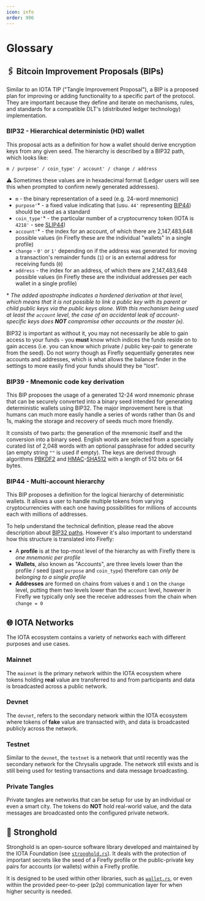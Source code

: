 ```yaml
---
icon: info
order: 996
---
```


# Glossary

## 🖇️ Bitcoin Improvement Proposals (BIPs)

Similar to an IOTA TIP ("Tangle Improvement Proposal"), a BIP is a proposed plan for improving or adding functionality to a specific part of the protocol. They are important because they define and iterate on mechanisms, rules, and standards for a compatible DLT's (distributed ledger technology) implementation.

### BIP32 - Hierarchical deterministic (HD) wallet

This proposal acts as a definition for how a wallet should derive encryption keys from any given seed. The hierarchy is described by a BIP32 path, which looks like:

```
m / purpose' / coin_type' / account' / change / address
```

:warning: Sometimes these values are in hexadecimal format (Ledger users will see this when prompted to confirm newly generated addresses).

- `m` - the binary representation of a seed (e.g. 24-word mnemonic)
- `purpose'`* - a fixed value indicating that (usu. `44'` representing [BIP44](#bip44---Multi-account-hierarchy)) should be used as a standard
- `coin_type'`* - the particular number of a cryptocurrency token (IOTA is `4218'` - see [SLIP44](https://github.com/satoshilabs/slips/blob/master/slip-0044.md#registered-coin-types))
- `account'`* - the index for an account, of which there are 2,147,483,648 possible values (in Firefly these are the individual "wallets" in a single profile)
- `change` - `0'` or `1'` depending on if the address was generated for moving a transaction's remainder funds (`1`) or is an external address for receiving funds (`0`)
- `address` - the index for an address, of which there are 2,147,483,648 possible values (in Firefly these are the individual addresses per each wallet in a single profile)

\* _The added apostrophe indicates a hardened derivation at that level, which means that it is not possible to link a public key with its parent or child public keys via the public keys alone. With this mechanism being used at least the `account` level, the case of an accidental leak of account-specific keys does __NOT__ compromise other accounts or the master (`m`)._

BIP32 is important as without it, you may not necessarily be able to gain access to your funds - you __must__ know which indices the funds reside on to gain access (i.e. you can know which private / public key-pair to generate from the seed). Do not worry though as Firefly sequentially generates new accounts and addresses, which is what allows the balance finder in the settings to more easily find your funds should they be "lost".

### BIP39 - Mnemonic code key derivation

This BIP proposes the usage of a generated 12-24 word mnemonic phrase that can be securely converted into a binary seed intended for generating deterministic wallets using BIP32. The major improvement here is that humans can much more easily handle a series of words rather than 0s and 1s, making the storage and recovery of seeds much more friendly.

It consists of two parts: the generation of the mnemonic itself and the conversion into a binary seed. English words are selected from a specially curated list of 2,048 words with an optional passphrase for added security (an empty string `""` is used if empty). The keys are derived through algorithms [PBKDF2](https://en.wikipedia.org/wiki/PBKDF2) and [HMAC](https://en.wikipedia.org/wiki/HMAC)-[SHA512](https://en.wikipedia.org/wiki/SHA-2) with a length of 512 bits or 64 bytes.

### BIP44 - Multi-account hierarchy

This BIP proposes a definition for the logical hierarchy of deterministic wallets. It allows a user to handle multiple tokens from varying cryptocurrencies with each one having possibilities for millions of accounts each with millions of addresses.

To help understand the technical definition, please read the above description about [BIP32 paths](#bip32---hierarchical-deterministic-hd-wallet). However it's also important to understand how this structure is translated into Firefly:

- A __profile__ is at the top-most level of the hierarchy as with Firefly there is _one mnemonic per profile_
- __Wallets__, also known as "Accounts", are three levels lower than the profile / seed (past `purpose` and `coin_type`) therefore can _only be belonging to a single profile_
- __Addresses__ are formed on chains from values `0` and `1` on the `change` level, putting them two levels lower than the `account` level, however in Firefly we typically only see the receive addresses from the chain when `change = 0`

## 🌐 IOTA Networks

The IOTA ecosystem contains a variety of networks each with different purposes and use cases.

### Mainnet

The `mainnet` is the primary network within the IOTA ecosystem where tokens holding __real__ value are transferred to and from participants and data is broadcasted across a public network.

### Devnet

The `devnet`, refers to the secondary network within the IOTA ecosystem where tokens of __fake__ value are transacted with, and data is broadcasted publicly across the network.

### Testnet

Similar to the `devnet`, the `testnet` is a network that until recently was the secondary network for the Chrysalis upgrade. The network still exists and is still being used for testing transactions and data message broadcasting.

### Private Tangles

Private tangles are networks that can be setup for use by an individual or even a smart city. The tokens do __NOT__ hold real-world value, and the data messages are broadcasted onto the configured private network.

## 🔐 Stronghold

Stronghold is an open-source software library developed and maintained by the IOTA Foundation (see [`stronghold.rs`](https://github.com/iotaledger/stronghold.rs)). It deals with the protection of important secrets like the seed of a Firefly profile or the public-private key pairs for accounts (or wallets) within a Firefly profile.

It is designed to be used within other libraries, such as [`wallet.rs`](https://github.com/iotaledger/wallet.rs), or even within the provided  peer-to-peer (p2p) communication layer for when higher security is needed.
